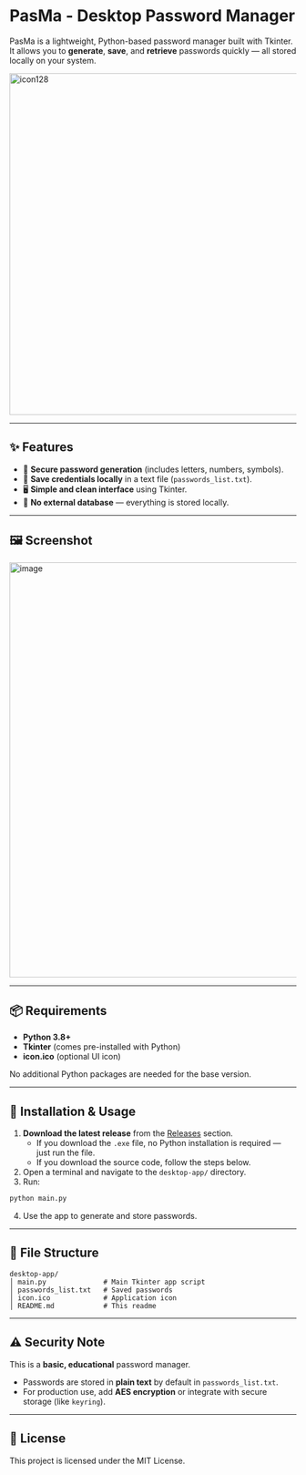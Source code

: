 # PasMa - Desktop Password Manager

PasMa is a lightweight, Python-based password manager built with Tkinter.  
It allows you to **generate**, **save**, and **retrieve** passwords quickly — all stored locally on your system.



<img width="600" height="600" alt="icon128" src="https://github.com/user-attachments/assets/1528fea9-818b-473e-be00-10e4ed398fda" />





---

## ✨ Features
- 🔑 **Secure password generation** (includes letters, numbers, symbols).
- 💾 **Save credentials locally** in a text file (`passwords_list.txt`).
- 🖥 **Simple and clean interface** using Tkinter.
- 📂 **No external database** — everything is stored locally.

---

## 🖼 Screenshot
<img width="599" height="729" alt="image" src="https://github.com/user-attachments/assets/f82c838b-b517-4df8-a8f7-75e84d878bb7" />


---

## 📦 Requirements
- **Python 3.8+**
- **Tkinter** (comes pre-installed with Python)
- **icon.ico** (optional UI icon)

No additional Python packages are needed for the base version.

---

## 🚀 Installation & Usage
1. **Download the latest release** from the [Releases](../../releases) section.
   - If you download the `.exe` file, no Python installation is required — just run the file.
   - If you download the source code, follow the steps below.
2. Open a terminal and navigate to the `desktop-app/` directory.
3. Run:
```bash
python main.py
```
4. Use the app to generate and store passwords.

---

## 📁 File Structure
```
desktop-app/
│ main.py              # Main Tkinter app script
│ passwords_list.txt   # Saved passwords
│ icon.ico             # Application icon
│ README.md            # This readme
```

---

## ⚠️ Security Note
This is a **basic, educational** password manager.  
- Passwords are stored in **plain text** by default in `passwords_list.txt`.
- For production use, add **AES encryption** or integrate with secure storage (like `keyring`).

---

## 📜 License
This project is licensed under the MIT License.
